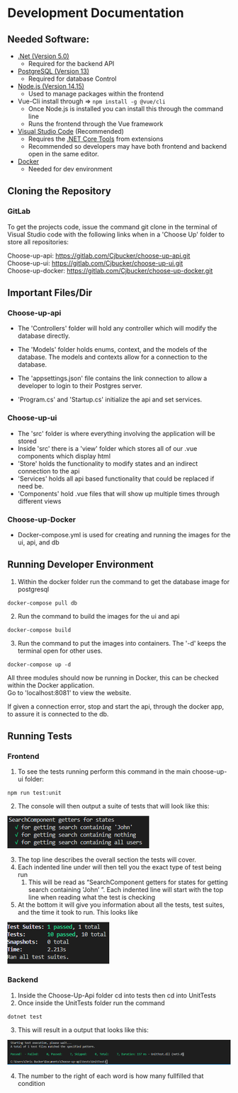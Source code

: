 # Development Documentation

## Needed Software:

 - [.Net (Version 5.0) ](https://dotnet.microsoft.com/download/dotnet/current/runtime)
 	- Required for the backend API
 - [PostgreSQL (Version 13)](https://www.postgresql.org/download/)
 	- Required for database Control
 - [Node.js (Version 14.15)](https://nodejs.org/en/)
 	- Used to manage packages within the frontend
 - Vue-Cli install through =>   `npm install -g @vue/cli`
	 - Once Node.js is installed you can install this through the command line
	 - Runs the frontend through the Vue framework
 - [Visual Studio Code](https://code.visualstudio.com/) (Recommended)
 	- Requires the [.NET Core Tools](https://marketplace.visualstudio.com/items?itemName=formulahendry.dotnet) from extensions
	- Recommended so developers may have both frontend and backend open in the same editor.
 - [Docker](https://www.docker.com/)
 	- Needed for dev environment
	

 ## Cloning the Repository
 
 ### GitLab
 
 To get the projects code, issue the command git clone in the terminal of Visual Studio code with the following links when in a 'Choose Up' folder to store all repositories:
 
 Choose-up-api: https://gitlab.com/Cjbucker/choose-up-api.git  
 Choose-up-ui: https://gitlab.com/Cjbucker/choose-up-ui.git  
 Choose-up-docker: https://gitlab.com/Cjbucker/choose-up-docker.git  

## Important Files/Dir

 ### Choose-up-api
 
 - The 'Controllers' folder will hold any controller which will modify the database directly.
 - The 'Models' folder holds enums, context, and the models of the database. The models and contexts allow
 for a connection to the database.
 
 - The 'appsettings.json' file contains the link connection to allow a developer to login to their Postgres server.
 - 'Program.cs' and  'Startup.cs' initialize the api and set services.
 
 ### Choose-up-ui
 
 - The 'src' folder is where everything involving the application will be stored
 - Inside 'src' there is a 'view' folder which stores all of our .vue components which display html
 - 'Store' holds the functionality to modify states and an indirect connection to the api
 - 'Services' holds all api based functionality that could be replaced if need be.
 - 'Components' hold .vue files that will show up multiple times through different views

### Choose-up-Docker
 - Docker-compose.yml is used for creating and running the images for the ui, api, and db
 
## Running Developer Environment

1. Within the docker folder run the command to get the database image for postgresql
```
docker-compose pull db
```
2. Run the command to build the images for the ui and api
```
docker-compose build
```
3. Run the command to put the images into containers. The '-d' keeps the terminal open for other uses.
```
docker-compose up -d
```

All three modules should now be running in Docker, this can be checked within the Docker application.  
Go to 'localhost:8081' to view the website.

If given a connection error, stop and start the api, through the docker app, to assure it is connected to the db.

## Running Tests

### Frontend
1. To see the tests running perform this command in the main choose-up-ui folder: 
```
npm run test:unit 
```
2. The console will then output a suite of tests that will look like this:

![Test Suite](../Auxiliary%20Files/DevDocPictures/testSuite.png)

3. The top line describes the overall section the tests will cover.
4. Each indented line under will then tell you the exact type of test being run
	1. This will be read as “SearchComponent getters for states for getting search containing 'John’ ”. Each indented line will start with the top line when 	reading what the test is checking
5. At the bottom it will give you information about all the tests, test suites, and the time it took to run. This looks like

![Test Results](../Auxiliary%20Files/DevDocPictures/testResults.png)

### Backend

1. Inside the Choose-Up-Api folder cd into tests then cd into UnitTests
2. Once inside the UnitTests folder run the command
```
dotnet test
```
3. This will result in a output that looks like this:

![Test Results](../Auxiliary%20Files/DevDocPictures/backendTestResults.png)

4. The number to the right of each word is how many fullfilled that condition
